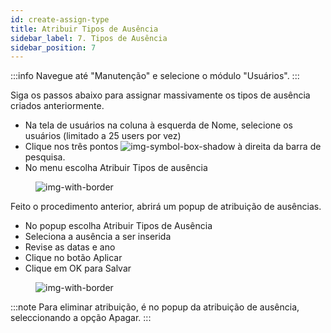 ```yaml
---
id: create-assign-type
title: Atribuir Tipos de Ausência
sidebar_label: 7. Tipos de Ausência
sidebar_position: 7
---
```


:::info
Navegue até "Manutenção" e selecione o módulo "Usuários".
:::

Siga os passos abaixo para assignar massivamente os tipos de ausência criados anteriormente.

- Na tela de usuários na coluna à esquerda de Nome, selecione os usuários (limitado a 25 users por vez)​
- Clique nos três pontos ![img-symbol-box-shadow](/img/university/project-management/project-management-lesson2-symbol-2.png)  à direita da barra de pesquisa.​
- No menu escolha Atribuir Tipos de ausência
  
 <figure>

   ![img-with-border](/img/university/maintenance/Assign_Leave_Types.png)
   </figure>

Feito o procedimento anterior, abrirá um popup de atribuição de ausências. 

 - No popup escolha Atribuir Tipos de Ausência​
 - Seleciona a ausência a ser inserida
 - Revise as datas e ano
 - Clique no botão Aplicar
 - Clique em OK para Salvar
  
 <figure>

   ![img-with-border](/img/university/maintenance/Leave_Type.png)
   </figure>
 
 :::note
Para eliminar atribuição, é no popup da atribuição de ausência, seleccionando a opção Apagar.
:::

